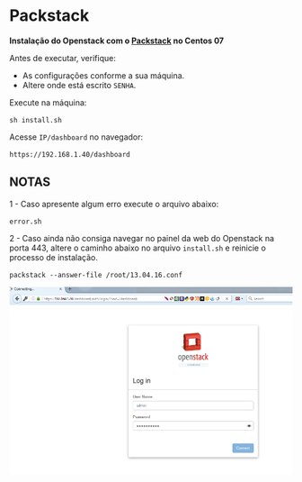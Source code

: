 # Packstack
**Instalação do Openstack com o [Packstack](https://github.com/nu11secur1ty/Install-Cloud-Platform-with-OpenStack-in-RHEL-CentOS-7/blob/master/install_Openstack.md) no Centos 07**

Antes de executar, verifique:
 - As configurações conforme a sua máquina.
 - Altere onde está escrito `SENHA`.


Execute na máquina:
~~~
sh install.sh
~~~

Acesse `IP/dashboard` no navegador:

~~~
https://192.168.1.40/dashboard
~~~

## NOTAS
1 - Caso apresente algum erro execute o arquivo abaixo:
~~~
error.sh
~~~

2 - Caso ainda não consiga navegar no painel da web do Openstack na porta 443, altere o caminho abaixo no arquivo `install.sh` e reinicie o processo de instalação.
~~~
packstack --answer-file /root/13.04.16.conf
~~~
![](https://github.com/henriqelol/Packstack/blob/master/OpenStack.png)
